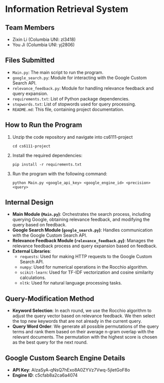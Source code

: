 # Information Retrieval System

## Team Members

- Zixin Li (Columbia UNI: zl3418)
- You Ji (Columbia UNI: yj2806)

## Files Submitted

- `Main.py`: The main script to run the program.
- `google_search.py`: Module for interacting with the Google Custom Search API.
- `relevance_feedback.py`: Module for handling relevance feedback and query expansion.
- `requirements.txt`: List of Python package dependencies.
- `stopwords.txt`: List of stopwords used for query processing.
- `README.md`: This file, containing project documentation.

## How to Run the Program

1. Unzip the code repository and navigate into cs6111-project

    ```
    cd cs6111-project
    ```

3. Install the required dependencies:

    ```
    pip install -r requirements.txt
    ```

4. Run the program with the following command:

    ```
    python Main.py <google_api_key> <google_engine_id> <precision> <query>
    ```

## Internal Design

- **Main Module (`Main.py`)**: Orchestrates the search process, including querying Google, obtaining relevance feedback, and modifying the query based on feedback.
- **Google Search Module (`google_search.py`)**: Handles communication with the Google Custom Search API.
- **Relevance Feedback Module (`relevance_feedback.py`)**: Manages the relevance feedback process and query expansion based on feedback.
- **External Libraries**:
  - `requests`: Used for making HTTP requests to the Google Custom Search API.
  - `numpy`: Used for numerical operations in the Rocchio algorithm.
  - `scikit-learn`: Used for TF-IDF vectorization and cosine similarity calculations.
  - `nltk`: Used for natural language processing tasks.

## Query-Modification Method

- **Keyword Selection**: In each round, we use the Rocchio algorithm to adjust the query vector based on relevance feedback. We then select the top new keywords that are not already in the current query.
- **Query Word Order**: We generate all possible permutations of the query terms and rank them based on their average n-gram overlap with the relevant documents. The permutation with the highest score is chosen as the best query for the next round.

## Google Custom Search Engine Details

- **API Key**: AIzaSyA-qNsQ7hExo8A0ZYVz7Vwq-5jIetGoF8o
- **Engine ID**: c5cfab8a2ca6a4074
